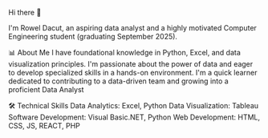Hi there 👋

I'm Rowel Dacut, an aspiring data analyst and a highly motivated Computer Engineering student (graduating September 2025).


📊 About Me
I have foundational knowledge in Python, Excel, and data visualization principles.
I'm passionate about the power of data and eager to develop specialized skills in a hands-on environment.
I'm a quick learner dedicated to contributing to a data-driven team and growing into a proficient Data Analyst


🛠️ Technical Skills
Data Analytics: Excel, Python 
Data Visualization: Tableau 
Software Development: Visual Basic.NET, Python 
Web Development: HTML, CSS, JS, REACT, PHP 
